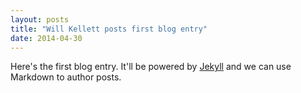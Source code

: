 ```yaml
---
layout: posts
title: "Will Kellett posts first blog entry"
date: 2014-04-30
---
```


Here's the first blog entry. It'll be powered by [Jekyll](http://jekyllrb.com) and we can use Markdown to author posts.